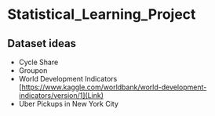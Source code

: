 # Statistical_Learning_Project

## Dataset ideas

- Cycle Share
- Groupon
- World Development Indicators
[https://www.kaggle.com/worldbank/world-development-indicators/version/1](Link)
- Uber Pickups in New York City
